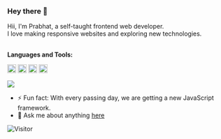 ### Hey there 👋
<!--
**thisispratt/thisispratt** is a ✨ _special_ ✨ repository because its `README.md` (this file) appears on your GitHub profile.

Here are some ideas to get you started:

- 🔭 I’m currently working on ...
- 🌱 I’m currently learning ...
- 👯 I’m looking to collaborate on ...
- 🤔 I’m looking for help with ...
- 💬 Ask me about ...
- 📫 How to reach me: ...
- 😄 Pronouns: ...
- ⚡ Fun fact: ...
-->

Hii, I'm Prabhat, a self-taught frontend web developer. <br />
I love making responsive websites and exploring new technologies. 
<br />
<br />

**Languages and Tools:**

<code><img height="20" title="BootStrap" src="https://github.com/thisispratt/thisispratt/blob/master/assets/bootstrap.png"></code>
<code><img height="20" title="JavaScript" src="https://github.com/thisispratt/thisispratt/blob/master/assets/javascript.png"></code>
<code><img height="20" title="React" src="https://github.com/thisispratt/thisispratt/blob/master/assets/react.png"></code>
<code><img height="20" title="NodeJS" src="https://github.com/thisispratt/thisispratt/blob/master/assets/nodejs.png"></code>
<!--
<img align = "left" src = "https://github-readme-stats.vercel.app/api/top-langs/?username=thisispratt&title_color=0984e&text_color=fff&bg_color=151515&hide=c++, php" />
-->

<!--Prabhat's Github Stats -->
<img src = "https://github-readme-stats.vercel.app/api?username=thisispratt&show_icons=true&title_color=0984e3&icon_color=79ff97&text_color=fff&bg_color=151515&line_height=27&hide=stars" />

- ⚡ Fun fact: With every passing day, we are getting a new JavaScript framework.
- 💬 Ask me about anything [here](https://twitter.com/thisis_pratt)


<!-- [![ko-fi](https://www.ko-fi.com/img/githubbutton_sm.svg)](https://ko-fi.com/S6S42C8SU) -->

![Visitor](https://visitor-badge.laobi.icu/badge?page_id=thisispratt.thisispratt)
